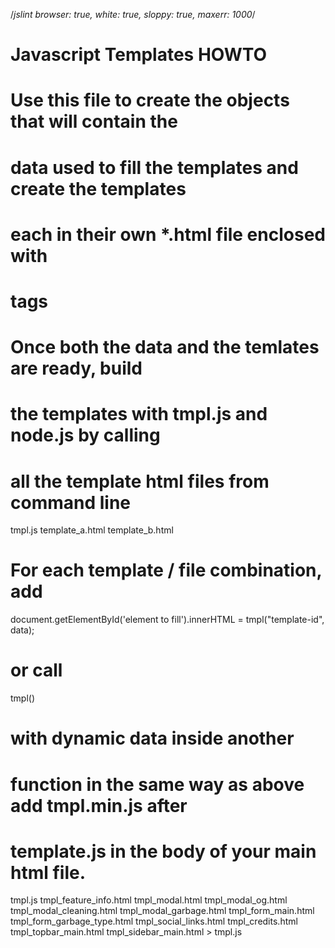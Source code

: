 /*jslint browser: true, white: true, sloppy: true, maxerr: 1000*/
# Javascript Templates HOWTO
#   Use this file to create the objects that will contain the
#   data used to fill the templates and create the templates 
#   each in their own *.html file enclosed with 
   <script type="text/x-tmpl" id="template-id"></script> 
#   tags
#   Once both the data and the temlates are ready, build
#   the templates with tmpl.js and node.js by calling
#   all the template html files from command line

   tmpl.js template_a.html template_b.html
   
#   For each template / file combination, add

   document.getElementById('element to fill').innerHTML = tmpl("template-id", data);
#   or call 

tmpl() 

#  with dynamic data inside another 
#  function in the same way as above add tmpl.min.js after 
#  template.js in the body of your main html file.

tmpl.js tmpl_feature_info.html tmpl_modal.html tmpl_modal_og.html tmpl_modal_cleaning.html tmpl_modal_garbage.html tmpl_form_main.html tmpl_form_garbage_type.html tmpl_social_links.html tmpl_credits.html tmpl_topbar_main.html tmpl_sidebar_main.html > tmpl.js